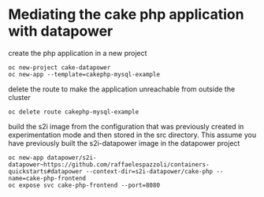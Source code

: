 # Mediating the cake php application with datapower

create the php application in a new project
```
oc new-project cake-datapower
oc new-app --template=cakephp-mysql-example
```

delete the route to make the application unreachable from outside the cluster
```
oc delete route cakephp-mysql-example
```

build the s2i image from the configuration that was previously created in experimentation mode and then stored in the src directory. This assume you have previously built the s2i-datapower image in the datapower project

```
oc new-app datapower/s2i-datapower~https://github.com/raffaelespazzoli/containers-quickstarts#datapower --context-dir=s2i-datapower/cake-php --name=cake-php-frontend
oc expose svc cake-php-frontend --port=8080
```
